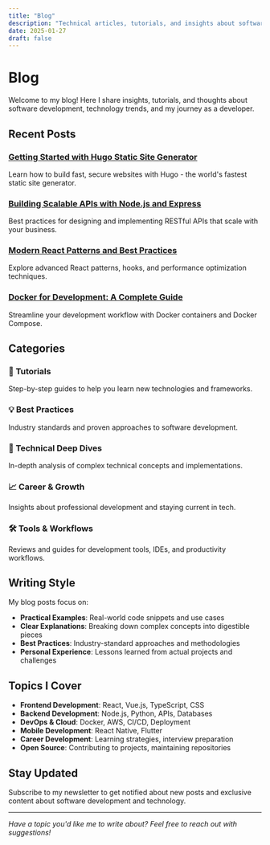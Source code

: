 ```yaml
---
title: "Blog"
description: "Technical articles, tutorials, and insights about software development"
date: 2025-01-27
draft: false
---
```


# Blog

Welcome to my blog! Here I share insights, tutorials, and thoughts about software development, technology trends, and my journey as a developer.

## Recent Posts

### [Getting Started with Hugo Static Site Generator](/blogs/hugo-getting-started)
Learn how to build fast, secure websites with Hugo - the world's fastest static site generator.

### [Building Scalable APIs with Node.js and Express](/blogs/nodejs-api-design)
Best practices for designing and implementing RESTful APIs that scale with your business.

### [Modern React Patterns and Best Practices](/blogs/react-patterns-2024)
Explore advanced React patterns, hooks, and performance optimization techniques.

### [Docker for Development: A Complete Guide](/blogs/docker-development-guide)
Streamline your development workflow with Docker containers and Docker Compose.

## Categories

### 🚀 Tutorials
Step-by-step guides to help you learn new technologies and frameworks.

### 💡 Best Practices
Industry standards and proven approaches to software development.

### 🔧 Technical Deep Dives
In-depth analysis of complex technical concepts and implementations.

### 📈 Career & Growth
Insights about professional development and staying current in tech.

### 🛠️ Tools & Workflows
Reviews and guides for development tools, IDEs, and productivity workflows.

## Writing Style

My blog posts focus on:
- **Practical Examples**: Real-world code snippets and use cases
- **Clear Explanations**: Breaking down complex concepts into digestible pieces
- **Best Practices**: Industry-standard approaches and methodologies
- **Personal Experience**: Lessons learned from actual projects and challenges

## Topics I Cover

- **Frontend Development**: React, Vue.js, TypeScript, CSS
- **Backend Development**: Node.js, Python, APIs, Databases
- **DevOps & Cloud**: Docker, AWS, CI/CD, Deployment
- **Mobile Development**: React Native, Flutter
- **Career Development**: Learning strategies, interview preparation
- **Open Source**: Contributing to projects, maintaining repositories

## Stay Updated

Subscribe to my newsletter to get notified about new posts and exclusive content about software development and technology.

---

*Have a topic you'd like me to write about? Feel free to reach out with suggestions!*
